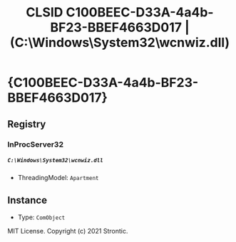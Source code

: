 ﻿---
title: "CLSID C100BEEC-D33A-4a4b-BF23-BBEF4663D017 | (C:\\Windows\\System32\\wcnwiz.dll)"
excerpt: What is COM-Object CLSID C100BEEC-D33A-4a4b-BF23-BBEF4663D017?
---

# {C100BEEC-D33A-4a4b-BF23-BBEF4663D017}


## Registry


### InProcServer32

##### `C:\Windows\System32\wcnwiz.dll`
* ThreadingModel: `Apartment`

## Instance

* Type: `ComObject`

MIT License. Copyright (c) 2021 Strontic.


